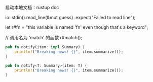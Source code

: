 启动本地文档：rustup doc

io::stdin().read_line(&mut guess)
    .expect("Failed to read line");

let r#fn = "this variable is named 'fn' even though that's a keyword";

// 调用名为 'match' 的函数
r#match();


```rust 
pub fn notify(item: impl Summary) {
    println!("Breaking news! {}", item.summarize());
}

pub fn notify<T: Summary>(item: T) {
    println!("Breaking news! {}", item.summarize());
}
```
